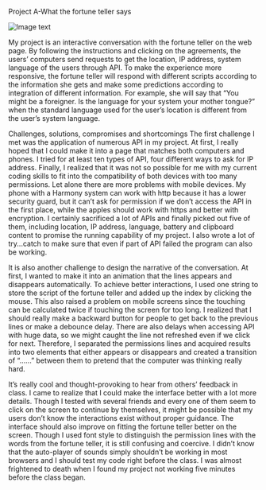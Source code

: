 Project A-What the fortune teller says 

![Image text](GIF.gif)

My project is an interactive conversation with the fortune teller on the web page. By following the instructions and clicking on the agreements, the users’ computers send requests to get the location, IP address, system language of the users through API. To make the experience more responsive, the fortune teller will respond with different scripts according to the information she gets and make some predictions according to integration of different information. For example, she will say that “You might be a foreigner. Is the language for your system your mother tongue?” when the standard language used for the user’s location is different from the user’s system language. 

Challenges, solutions, compromises and shortcomings
The first challenge I met was the application of numerous API in my project. At first, I really hoped that I could make it into a page that matches both computers and phones. I tried for at least ten types of API, four different ways to ask for IP address. Finally, I realized that it was not so possible for me with my current coding skills to fit into the compatibility of both devices with too many permissions. Let alone there are more problems with mobile devices. My phone with a Harmony system can work with http because it has a lower security guard, but it can’t ask for permission if we don’t access the API in the first place, while the apples should work with https and better with encryption. I certainly sacrificed a lot of APIs and finally picked out five of them, including location, IP address, language, battery and clipboard content to promise the running capability of my project. I also wrote a lot of try...catch to make sure that even if part of API failed the program can also be working. 

It is also another challenge to design the narrative of the conversation. At first, I wanted to make it into an animation that the lines appears and disappears automatically. To achieve better interactions, I used one string to store the script of the fortune teller and added up the index by clicking the mouse. This also raised a problem on mobile screens since the touching can be calculated twice if touching the screen for too long. I realized that I should really make a backward button for people to get back to the previous lines or make a debounce delay. There are also delays when accessing API with huge data, so we might caught the line not refreshed even if we click for next. Therefore, I separated the permissions lines and acquired results into two elements that either appears or disappears and created a transition of “......” between them to pretend that the computer was thinking really hard.  

It’s really cool and thought-provoking to hear from others’ feedback in class. I came to realize that I could make the interface better with a lot more details. Though I tested with several friends and every one of them seem to click on the screen to continue by themselves, it might be possible that my users don’t know the interactions exist without proper guidance. The interface should also improve on fitting the fortune teller better on the screen. Though I used font style to distinguish the permission lines with the words from the fortune teller, it is still confusing and coercive. I didn’t know that the auto-player of sounds simply shouldn’t be working in most browsers and I should test my code right before the class. I was almost frightened to death when I found my project not working five minutes before the class began. 
